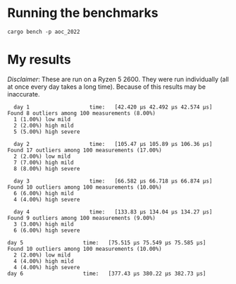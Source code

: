 # Running the benchmarks
`cargo bench -p aoc_2022`

# My results
*Disclaimer*: These are run on a Ryzen 5 2600. They were run individually (all
at once every day takes a long time). Because of this results may be inaccurate.
```
  day 1                   time:   [42.420 µs 42.492 µs 42.574 µs]
Found 8 outliers among 100 measurements (8.00%)
  1 (1.00%) low mild
  2 (2.00%) high mild
  5 (5.00%) high severe

  day 2                   time:   [105.47 µs 105.89 µs 106.36 µs]
Found 17 outliers among 100 measurements (17.00%)
  2 (2.00%) low mild
  7 (7.00%) high mild
  8 (8.00%) high severe

  day 3                   time:   [66.582 µs 66.718 µs 66.874 µs]
Found 10 outliers among 100 measurements (10.00%)
  6 (6.00%) high mild
  4 (4.00%) high severe

  day 4                   time:   [133.83 µs 134.04 µs 134.27 µs]
Found 9 outliers among 100 measurements (9.00%)
  3 (3.00%) high mild
  6 (6.00%) high severe

day 5                   time:   [75.515 µs 75.549 µs 75.585 µs]
Found 10 outliers among 100 measurements (10.00%)
  2 (2.00%) low mild
  4 (4.00%) high mild
  4 (4.00%) high severe
day 6                   time:   [377.43 µs 380.22 µs 382.73 µs]
```
